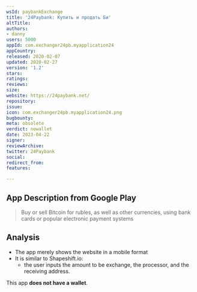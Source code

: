 ```yaml
---
wsId: paybankExchange
title: '24Paybank: Купить и продать Би'
altTitle: 
authors:
- danny 
users: 5000
appId: com.exchanger24pb.myapplication24
appCountry: 
released: 2020-02-07
updated: 2020-02-27
version: '1.2'
stars: 
ratings: 
reviews: 
size: 
website: https://24paybank.net/
repository: 
issue: 
icon: com.exchanger24pb.myapplication24.png
bugbounty: 
meta: obsolete
verdict: nowallet
date: 2023-04-22
signer: 
reviewArchive: 
twitter: 24Paybank
social: 
redirect_from: 
features: 

---
```


## App Description from Google Play 

> Buy or sell Bitcoin for rubles, as well as other currencies, using bank cards or popular electronic payment systems

## Analysis 

- The app merely shows the website in a mobile format 
- It is similar to Shapeshift.io: 
  - the user inputs the amount to be exchange, the processor, and the receiving address.

This app **does not have a wallet**. 